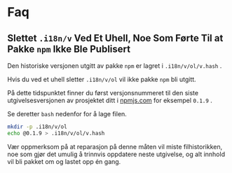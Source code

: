 # Faq

## Slettet `.i18n/v` Ved Et Uhell, Noe Som Førte Til at Pakke `npm` Ikke Ble Publisert

Den historiske versjonen utgitt av pakke `npm` er lagret i `.i18n/v/ol/v.hash` .

Hvis du ved et uhell sletter `.i18n/v/ol` vil ikke pakke `npm` bli utgitt.

På dette tidspunktet finner du først versjonsnummeret til den siste utgivelsesversjonen av prosjektet ditt i [npmjs.com](//npmjs.com) for eksempel `0.1.9` .

Se deretter `bash` nedenfor for å lage filen.

```bash
mkdir -p .i18n/v/ol
echo @0.1.9 > .i18n/v/ol/v.hash
```

Vær oppmerksom på at reparasjon på denne måten vil miste filhistorikken, noe som gjør det umulig å trinnvis oppdatere neste utgivelse, og alt innhold vil bli pakket om og lastet opp én gang.